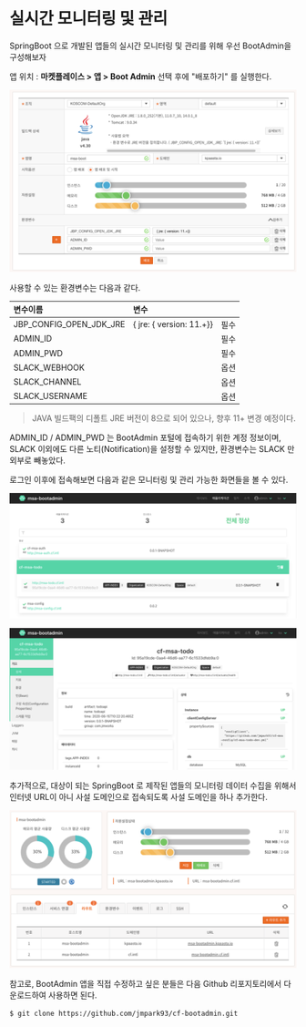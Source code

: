 # 실시간 모니터링 및 관리

SpringBoot 으로 개발된 앱들의 실시간 모니터링 및 관리를 위해 우선 BootAdmin을 구성해보자 

앱 위치 : **마켓플레이스 &gt; 앱 &gt;  Boot Admin** 선택 후에 "배포하기" 를 실행한다.

![](../../.gitbook/assets/image%20%28206%29.png)

사용할 수 있는 환경변수는 다음과 같다. 

| 변수이름 | 변수  |  |
| :--- | :--- | :--- |
| JBP\_CONFIG\_OPEN\_JDK\_JRE | { jre: { version: 11.+}} | 필수 |
| ADMIN\_ID |  | 필수 |
| ADMIN\_PWD |  | 필수 |
| SLACK\_WEBHOOK |  | 옵션 |
| SLACK\_CHANNEL |  | 옵션 |
| SLACK\_USERNAME |  | 옵션 |

> JAVA 빌드팩의 디폴트 JRE 버전이 8으로 되어 있으나, 향후 11+ 변경 예정이다.

ADMIN\_ID / ADMIN\_PWD 는 BootAdmin 포털에 접속하기 위한 계정 정보이며,  
SLACK 이외에도 다른 노티\(Notification\)을 설정할 수 있지만, 환경변수는 SLACK 만 외부로 빼놓았다. 

로그인 이후에 접속해보면 다음과 같은 모니터링 및 관리 가능한 화면들을 볼 수 있다. 

![](../../.gitbook/assets/image%20%28204%29.png)

![](../../.gitbook/assets/image%20%28203%29.png)

추가적으로, 대상이 되는 SpringBoot 로 제작된 앱들의 모니터링 데이터 수집을 위해서 인터넷 URL이 아니 사설 도메인으로 접속되도록 사설 도메인을 하나  추가한다.  

![](../../.gitbook/assets/image%20%28207%29.png)

참고로, BootAdmin 앱을 직접 수정하고 싶은 분들은 다음 Github 리포지토리에서 다운로드하여 사용하면 된다. 

```text
$ git clone https://github.com/jmpark93/cf-bootadmin.git
```



